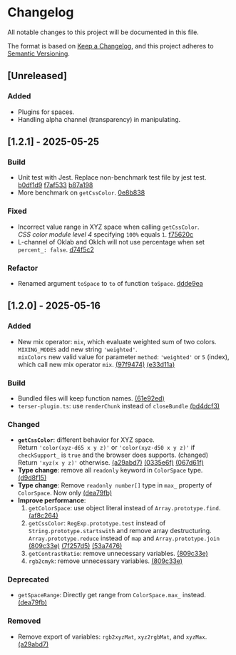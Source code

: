 # Changelog

All notable changes to this project will be documented in this file.

The format is based on [Keep a Changelog](https://keepachangelog.com/en/1.1.0/),
and this project adheres to [Semantic Versioning](https://semver.org/spec/v2.0.0.html).

## [Unreleased]

### Added

- Plugins for spaces.
- Handling alpha channel (transparency) in manipulating.

## [1.2.1] - 2025-05-25

### Build

- Unit test with Jest. Replace non-benchmark test file by jest test. [b0df1d9](https://github.com/johnny95731/color-utils/commit/b0df1d94f39ee1e3de73ccd5f514c2a4403e0617) [f7af533](https://github.com/johnny95731/color-utils/commit/f7af533fd43712e11816d504ff92325abe2b213a) [b87a198](https://github.com/johnny95731/color-utils/commit/b87a198f03bdabae5c89309962431217aaaaba79)
- More benchmark on `getCssColor`. [0e8b838](https://github.com/johnny95731/color-utils/commit/0e8b83832693c6432639225f39f3e4ed45bf4f9a)

### Fixed

- Incorrect value range in XYZ space when calling `getCssColor`.<br/>
  *CSS color module level 4* specifying `100%` equals `1`. [f75620c](https://github.com/johnny95731/color-utils/commit/f75620c7458dbc00c0d4c6bc8cd930f453de070f)<br/>
- L-channel of Oklab and Oklch will not use percentage when set `percent_: false`. [d74f5c2](https://github.com/johnny95731/color-utils/commit/d74f5c29c3172f2d572337f6e6e56ac55ef3ee3b)<br/>

### Refactor

- Renamed argument `toSpace` to `to` of function `toSpace`. [ddde9ea](https://github.com/johnny95731/color-utils/commit/ddde9ea8bfa6444c05c755e1710f6722e7388e21)

## [1.2.0] - 2025-05-16

### Added

- New mix operator: `mix`, which evaluate weighted sum of two colors.<br/>
  `MIXING_MODES` add new string `'weighted'`.<br/>
  `mixColors` new valid value for parameter `method`: `'weighted'` or `5` (index),<br/>
  which call new mix operator `mix`. [(97f9474)](https://github.com/johnny95731/color-utils/commit/97f9474e4908b8b6b07382c90519d83ba0e570cf) [(e33d11a)](https://github.com/johnny95731/color-utils/commit/e33d11adbe7b6cb1f672a330a8982003979faf9d)

### Build

- Bundled files will keep function names. [(61e92ed)](https://github.com/johnny95731/color-utils/commit/61e92ed57f2e3a6ba08fbc09b15bd87e79b8a807)
- `terser-plugin.ts`: use `renderChunk` instead of `closeBundle` [(bd4dcf3)](https://github.com/johnny95731/color-utils/commit/bd4dcf33d47c793a6f4650b990d600c8da1b3d0f)

### Changed

- **`getCssColor`**: different behavior for XYZ space.<br/>
  Return `'color(xyz-d65 x y z)'` or `'color(xyz-d50 x y z)'` if `checkSupport_` is `true` and the browser does supports. (changed)<br/>
  Return `'xyz(x y z)'` otherwise. [(a29abd7)](https://github.com/johnny95731/color-utils/commit/a29abd759aa163dc5d176221ca6025382c21d6d2) [(0335e6f)](https://github.com/johnny95731/color-utils/commit/0335e6f20ecdfdba8002cf31467529836cdaafba) [(067d61f)](https://github.com/johnny95731/color-utils/commit/067d61ff0ffda1a91f7a8b6a5d32566f0cccfaa1)
- **Type change**: remove all `readonly` keyword in `ColorSpace` type. [(d9d8f15)](https://github.com/johnny95731/color-utils/commit/d9d8f1578ab488183b28e774125ac5655420906f)
- **Type change**: Remove `readonly number[]` type in `max_` property of `ColorSpace`. Now only
  [(dea79fb)](https://github.com/johnny95731/color-utils/commit/dea79fb670ecd6c5bb1759f91f82360f24a0233d)
- **Improve performance**:<br/>
  1. `getColorSpace`: use object literal instead of `Array.prototype.find`. [(af8c264)](https://github.com/johnny95731/color-utils/commit/af8c264632244021d5884311bfddee6237212fdb)
  2. `getCssColor`: `RegExp.prototype.test` instead of `String.prototype.startswith` and remove array destructuring.<br/>
    `Array.prototype.reduce` instead of `map` and `Array.prototype.join`
    [(809c33e)](https://github.com/johnny95731/color-utils/commit/809c33e861773cdf07332f1e7f948ef4d41950d4) [(7f257d5)](https://github.com/johnny95731/color-utils/commit/7f257d5f0a82bc36c0576d8e997c952449120f93) [(53a7476)](https://github.com/johnny95731/color-utils/commit/53a7476455db2a5336a7ee41b4c595ee4a3975e3)<br/>
  3. `getContrastRatio`: remove unnecessary variables.
    [(809c33e)](https://github.com/johnny95731/color-utils/commit/7f257d5f0a82bc36c0576d8e997c952449120f93)<br/>
  4. `rgb2cmyk`: remove unnecessary variables.
    [(809c33e)](https://github.com/johnny95731/color-utils/commit/809c33e861773cdf07332f1e7f948ef4d41950d4)<br/>

### Deprecated

- `getSpaceRange`: Directly get range from `ColorSpace.max_` instead. [(dea79fb)](https://github.com/johnny95731/color-utils/commit/dea79fb670ecd6c5bb1759f91f82360f24a0233d)

### Removed

- Remove export of variables: `rgb2xyzMat`, `xyz2rgbMat`, and `xyzMax`. [(a29abd7)](https://github.com/johnny95731/color-utils/commit/a29abd759aa163dc5d176221ca6025382c21d6d2)
